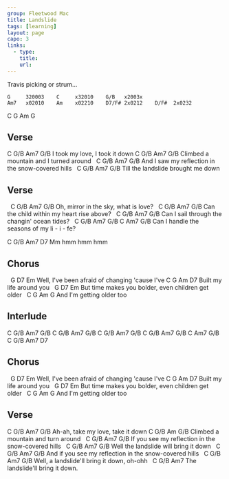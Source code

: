 ```yaml
---
group: Fleetwood Mac
title: Landslide
tags: [learning]
layout: page
capo: 3
links: 
  - type: 
    title: 
    url: 
---
```


Travis picking or strum...
```chordpro
G     320003    C     x32010    G/B   x2003x
Am7   x02010    Am    x02210    D7/F# 2x0212    D/F#  2x0232
```

C G Am  G

## Verse

C         G/B             Am7 G/B
I took my love, I took it down
C         G/B                    Am7   G/B
Climbed a mountain and I turned around
&nbsp;     C        G/B             Am7          G/B
And I saw my reflection in the snow-covered hills
&nbsp;        C         G/B        Am7  G/B
Till the landslide brought me down

## Verse

&nbsp;   C             G/B          Am7   G/B
Oh, mirror in the sky, what is love?
&nbsp;       C               G/B         Am7   G/B
Can the child within my heart rise above?
&nbsp;     C                G/B      Am7   G/B
Can I sail through the changin' ocean tides?
&nbsp;     C          G/B           Am7 G/B  C   Am7  G/B
Can I handle the seasons of my li -  i - fe?

C    G/B   Am7   D7
Mm hmm hmm hmm

## Chorus

&nbsp;     G          D7       Em
Well, I've been afraid of changing 'cause I've
C        G           Am  D7
Built my life around you
&nbsp;   G              D7           Em
But time makes you bolder, even children get older
&nbsp;   C           G     Am G
And I'm getting older too

## Interlude

C    G/B    Am7     G/B
C    G/B    Am7     G/B
C    G/B    Am7     G/B
C    G/B    Am7     G/B  C   Am7  G/B
C    G/B    Am7     D7

## Chorus

&nbsp;     G          D7       Em
Well, I've been afraid of changing 'cause I've
C        G           Am  D7
Built my life around you
&nbsp;   G              D7           Em
But time makes you bolder, even children get older
&nbsp;   C           G     Am G
And I'm getting older too

## Verse

C      G/B                   Am7   G/B
Ah-ah, take my love, take it down
C         G/B                 Am   G/B
Climbed a mountain and  turn around
&nbsp;      C        G/B             Am7           G/B
If you see my reflection in the snow-covered hills
&nbsp;        C              G/B      Am7  G/B
Well the landslide will bring it down
&nbsp;           C       G/B             Am7         G/B
And if you see my reflection in the snow-covered hills
&nbsp;       C            G/B      Am7    G/B
Well, a landslide'll bring it down, oh-ohh
&nbsp;   C            G/B      Am7
The landslide'll bring it down.

